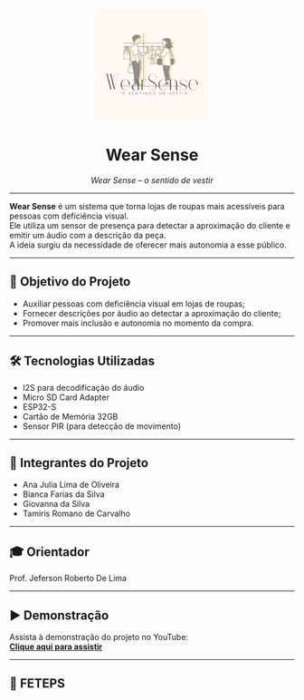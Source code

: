 <p align="center">
  <img src="logo%20arara.png" alt="Logo Wear Sense" width="200"/>
</p>

<h1 align="center">Wear Sense</h1>

<p align="center"><i>Wear Sense – o sentido de vestir</i></p>

---

**Wear Sense** é um sistema que torna lojas de roupas mais acessíveis para pessoas com deficiência visual.  
Ele utiliza um sensor de presença para detectar a aproximação do cliente e emitir um áudio com a descrição da peça.  
A ideia surgiu da necessidade de oferecer mais autonomia a esse público.

---

## 🎯 Objetivo do Projeto  
- Auxiliar pessoas com deficiência visual em lojas de roupas;  
- Fornecer descrições por áudio ao detectar a aproximação do cliente;  
- Promover mais inclusão e autonomia no momento da compra.  

---

## 🛠 Tecnologias Utilizadas  
- I2S para decodificação do áudio  
- Micro SD Card Adapter  
- ESP32-S  
- Cartão de Memória 32GB  
- Sensor PIR (para detecção de movimento)  

---

## 👥 Integrantes do Projeto  
- Ana Julia Lima de Oliveira  
- Bianca Farias da Silva  
- Giovanna da Silva  
- Tamiris Romano de Carvalho  

---

## 🎓 Orientador  
Prof. Jeferson Roberto De Lima  

---

## ▶️ Demonstração  
Assista à demonstração do projeto no YouTube:  
**[Clique aqui para assistir](https://youtu.be/WKtR5YYwnEs?si=TwQXAW6vi5fOopT0)**

---

## 🏫 FETEPS

